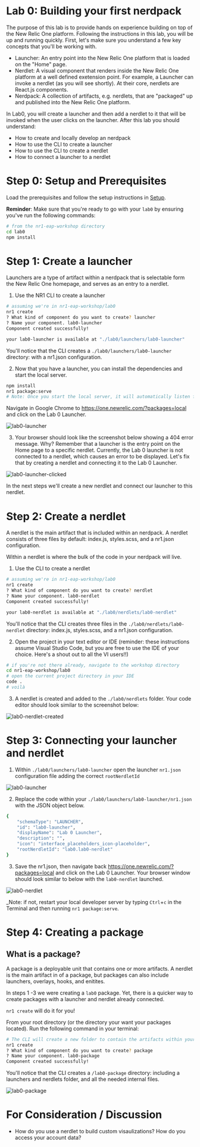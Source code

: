 Lab 0: Building your first nerdpack
=======================================================

The purpose of this lab is to provide hands on experience building on top of the New Relic One platform. Following the instructions in this lab, you will be up and running quickly. First, let's make sure you understand a few key concepts that you'll be working with.
* Launcher: An entry point into the New Relic One platform that is loaded on the "Home" page.
* Nerdlet: A visual component that renders inside the New Relic One platform at a well defined exetension point. For example, a Launcher can invoke a nerdlet (as you will see shortly). At their core, nerdlets are React.js components.
* Nerdpack: A collection of artifacts, e.g. nerdlets, that are "packaged" up and published into the New Relic One platform.


In Lab0, you will create a launcher and then add a nerdlet to it that will be invoked when the user clicks on the launcher. After this lab you should understand:

* How to create and locally develop an nerdpack
* How to use the CLI to create a launcher
* How to use the CLI to create a nerdlet
* How to connect a launcher to a nerdlet

# Step 0: Setup and Prerequisites

Load the prerequisites and follow the setup instructions in [Setup](../SETUP.md).

**Reminder**: Make sure that you're ready to go with your `lab0` by ensuring you've run the following commands:

```bash
# from the nr1-eap-workshop directory
cd lab0
npm install
```

# Step 1: Create a launcher
Launchers are a type of artifact within a nerdpack that is selectable form the New Relic One homepage, and serves as an entry to a nerdlet.

1. Use the NR1 CLI to create a launcher

```bash
# assuming we're in nr1-eap-workshop/lab0
nr1 create
? What kind of component do you want to create? launcher
? Name your component. lab0-launcher
Component created successfully!

your lab0-launcher is available at "./lab0/launchers/lab0-launcher"
```
You'll notice that the CLI creates a `./lab0/launchers/lab0-launcher` directory: with a nr1.json configuration.

2. Now that you have a launcher, you can install the dependencies and start the local server.
```bash
npm install
nr1 package:serve
# Note: Once you start the local server, it will automatically listen for changes in the file system. To issue commands while the local server is running, simply open a new terminal and change to the lab0 directory.
```
Navigate in Google Chrome to https://one.newrelic.com/?packages=local and click on the Lab 0 Launcher.

![lab0-launcher](../screenshots/lab0_screen01.png)

3. Your browser should look like the screenshot below showing a 404 error message. Why? Remember that a launcher is the entry point on the Home page to a specific nerdlet. Currently, the Lab 0 launcher is not connected to a nerdlet, which causes an error to be displayed. Let's fix that by creating a nerdlet and connecting it to the Lab 0 Launcher.

![lab0-launcher-clicked](../screenshots/lab0_screen02.png)

In the next steps we'll create a new nerdlet and connect our launcher to this nerdlet.


# Step 2: Create a nerdlet
A nerdlet is the main artifact that is included within an nerdpack. A nerdlet consists of three files by default: index.js, styles.scss, and a nr1.json configuration.

Within a nerdlet is where the bulk of the code in your nerdpack will live.

1. Use the CLI to create a nerdlet

```bash
# assuming we're in nr1-eap-workshop/lab0
nr1 create
? What kind of component do you want to create? nerdlet
? Name your component. lab0-nerdlet
Component created successfully!

your lab0-nerdlet is available at "./lab0/nerdlets/lab0-nerdlet"
```

You'll notice that the CLI creates three files in the `./lab0/nerdlets/lab0-nerdlet` directory: index.js, styles.scss, and a nr1.json configuration.

2. Open the project in your text editor or IDE (reminder: these instructions assume Visual Studio Code, but you are free to use the IDE of your choice. Here's a shout out to all the VI users!!)

```bash
# if you're not there already, navigate to the workshop directory
cd nr1-eap-workshop/lab0
# open the current project directory in your IDE
code .
# voilà
```

3. A nerdlet is created and added to the `./lab0/nerdlets` folder. Your code editor should look similar to the screenshot below:

![lab0-nerdlet-created](../screenshots/lab0_screen03.png)


# Step 3: Connecting your launcher and nerdlet

1. Within `./lab0/launchers/lab0-launcher` open the launcher `nr1.json` configuration file adding the correct `rootNerdletId`

![lab0-launcher](../screenshots/lab0_screen04.png)

2. Replace the code within your `./lab0/launchers/lab0-launcher/nr1.json` with the JSON object below.

```bash
{
    "schemaType": "LAUNCHER",
    "id": "lab0-launcher",
    "displayName": "Lab 0 Launcher",
    "description": "",
    "icon": "interface_placeholders_icon-placeholder",
    "rootNerdletId": "lab0.lab0-nerdlet"
}

```

3. Save the nr1.json, then navigate back https://one.newrelic.com/?packages=local and click on the Lab 0 Launcher. Your browser window should look similar to below with the `lab0-nerdlet` launched.

![lab0-nerdlet](../screenshots/lab0_screen05.png)

_Note: if not, restart your local developer server by typing `Ctrl`+`c` in the Terminal and then running `nr1 package:serve`.

# Step 4: Creating a package

## What is a package? ##

A package is a deployable unit that contains one or more artifacts.  A nerdlet is the main artifact in of a package, but packages can also include launchers, overlays, hooks, and enitites.

In steps 1 -3 we were creating a `lab0` package. Yet, there is a quicker way to create packages with a launcher and nerdlet already connected.

`nr1 create` will do it for you!

From your root directory (or the directory your want your packages located). Run the following command in your terminal:

```bash
# The CLI will create a new folder to contain the artifacts within your package
nr1 create
? What kind of component do you want to create? package
? Name your component. lab0-package
Component created successfully!
```

You'll notice that the CLI creates a `/lab0-package` directory: including a launchers and nerdlets folder, and all the needed internal files.

![lab0-package](../screenshots/lab0_screen06.png)

# For Consideration / Discussion

- How do you use a nerdlet to build custom visaulizations? How do you access your account data?

